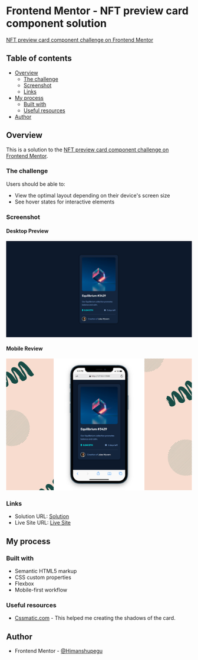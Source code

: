 # Frontend Mentor - NFT preview card component solution

[NFT preview card component challenge on Frontend Mentor](https://www.frontendmentor.io/challenges/nft-preview-card-component-SbdUL_w0U)

## Table of contents

- [Overview](#overview)
  - [The challenge](#the-challenge)
  - [Screenshot](#screenshot)
  - [Links](#links)
- [My process](#my-process)
  - [Built with](#built-with)
  - [Useful resources](#useful-resources)
- [Author](#author)

## Overview

This is a solution to the [NFT preview card component challenge on Frontend Mentor](https://www.frontendmentor.io/challenges/nft-preview-card-component-SbdUL_w0U).

### The challenge

Users should be able to:

- View the optimal layout depending on their device's screen size
- See hover states for interactive elements

### Screenshot

#### Desktop Preview

![](./Screenshots/Desktop.png)

#### Mobile Review

![](./Screenshots/Mobile2.png)

### Links

- Solution URL: [Solution](https://github.com/Himanshupegu/NFT-preview-card-component)
- Live Site URL: [Live Site](https://himanshupegu.github.io/NFT-preview-card-component/)

## My process

### Built with

- Semantic HTML5 markup
- CSS custom properties
- Flexbox
- Mobile-first workflow

### Useful resources

- [Cssmatic.com](https://www.cssmatic.com/box-shadow) - This helped me creating the shadows of the card.

## Author

- Frontend Mentor - [@Himanshupegu](https://www.frontendmentor.io/profile/Himanshupegu)
